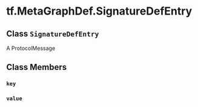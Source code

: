 <div itemscope itemtype="http://developers.google.com/ReferenceObject">
<meta itemprop="name" content="tf.MetaGraphDef.SignatureDefEntry" />
<meta itemprop="path" content="Stable" />
<meta itemprop="property" content="key"/>
<meta itemprop="property" content="value"/>
</div>

# tf.MetaGraphDef.SignatureDefEntry

## Class `SignatureDefEntry`



A ProtocolMessage

## Class Members

<h3 id="key"><code>key</code></h3>

<h3 id="value"><code>value</code></h3>

